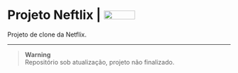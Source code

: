 # Projeto Neftlix | <img height="20px" width="70px" src="https://upload.wikimedia.org/wikipedia/commons/thumb/0/08/Netflix_2015_logo.svg/1280px-Netflix_2015_logo.svg.png"/>
<p> Projeto de clone da Netflix. <p>
<hr>

> **Warning** <br>
> Repositório sob atualização, projeto não finalizado.
